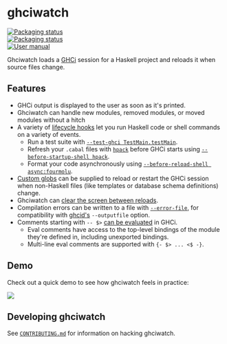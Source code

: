 # ghciwatch

<a href="https://repology.org/project/ghciwatch/versions">
<img src="https://repology.org/badge/vertical-allrepos/ghciwatch.svg?header=" alt="Packaging status">
</a>
<br>
<a href="https://repology.org/project/rust:ghciwatch/versions">
<img src="https://repology.org/badge/vertical-allrepos/rust:ghciwatch.svg?header=" alt="Packaging status">
</a>
<br>
<a href="https://mercurytechnologies.github.io/ghciwatch/">
<img src="https://img.shields.io/badge/User%20manual-mercurytechnologies.github.io%2Fghciwatch-blue" alt="User manual">
</a>

Ghciwatch loads a [GHCi][ghci] session for a Haskell project and reloads it
when source files change.

[ghci]: https://downloads.haskell.org/ghc/latest/docs/users_guide/ghci.html

## Features

- GHCi output is displayed to the user as soon as it's printed.
- Ghciwatch can handle new modules, removed modules, or moved modules without a
  hitch
- A variety of [lifecycle
  hooks](https://mercurytechnologies.github.io/ghciwatch/lifecycle-hooks.html)
  let you run Haskell code or shell commands on a variety of events.
  - Run a test suite with [`--test-ghci
    TestMain.testMain`](https://mercurytechnologies.github.io/ghciwatch/cli.html#--test-ghci).
  - Refresh your `.cabal` files with [`hpack`][hpack] before GHCi starts using
    [`--before-startup-shell
    hpack`](https://mercurytechnologies.github.io/ghciwatch/cli.html#--before-startup-shell).
  - Format your code asynchronously using [`--before-reload-shell
    async:fourmolu`](https://mercurytechnologies.github.io/ghciwatch/cli.html#--before-reload-shell).
- [Custom
  globs](https://mercurytechnologies.github.io/ghciwatch/cli.html#--reload-glob)
  can be supplied to reload or restart the GHCi session when non-Haskell files
  (like templates or database schema definitions) change.
- Ghciwatch can [clear the screen between reloads](https://mercurytechnologies.github.io/ghciwatch/cli.html#--clear).
- Compilation errors can be written to a file with
  [`--error-file`](https://mercurytechnologies.github.io/ghciwatch/cli.html#--error-file),
  for compatibility with [ghcid's][ghcid] `--outputfile` option.
- Comments starting with `-- $>` [can be
  evaluated](https://mercurytechnologies.github.io/ghciwatch/comment-evaluation.html)
  in GHCi.
  - Eval comments have access to the top-level bindings of the module they're
    defined in, including unexported bindings.
  - Multi-line eval comments are supported with `{- $> ... <$ -}`.

[ghcid]: https://github.com/ndmitchell/ghcid
[hpack]: https://github.com/sol/hpack

## Demo

Check out a quick demo to see how ghciwatch feels in practice:

<a href="https://asciinema.org/a/659712" target="_blank"><img src="https://asciinema.org/a/659712.svg" /></a>

## Developing ghciwatch

See [`CONTRIBUTING.md`](./CONTRIBUTING.md) for information on hacking
ghciwatch.
